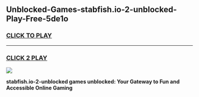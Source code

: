 
## Unblocked-Games-stabfish.io-2-unblocked-Play-Free-5de1o
<h3>
<a href="https://premium76.site?title=stabfish.io-2-unblocked&ref=21A">CLICK TO PLAY</a></h3>
<hr>

<h3>
<a href="https://premium76.site?title=stabfish.io-2-unblocked&ref=21A">CLICK 2 PLAY</a>
  
</h3>

<a href="https://premium76.site?title=stabfish.io-2-unblocked&ref=21A"><img src="https://clearcache.store/games.png"></a>


**stabfish.io-2-unblocked games unblocked: Your Gateway to Fun and Accessible Online Gaming**
